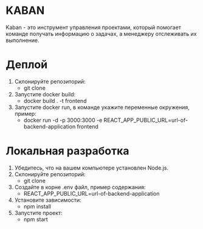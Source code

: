 # KABAN

Kaban - это инструмент управления проектами, который помогает команде получать информацию о задачах, а менеджеру отслеживать их выполнение.

# Деплой
1. Склонируйте репозиторий:
    - git clone
2. Запустите docker build:
    - docker build . -t frontend
3. Запустите docker run, в команде укажите переменные окружения, пример:
   - docker run -d -p 3000:3000 -e REACT_APP_PUBLIC_URL=url-of-backend-application frontend
   
# Локальная разработка

1. Убедитесь, что на вашем компьютере установлен Node.js.
2. Склонируйте репозиторий:
    - git clone
3. Создайте в корне .env файл, пример содержания:
    - REACT_APP_PUBLIC_URL=url-of-backend-application
4. Установите зависимости:
    - npm install
5. Запустите проект:
    - npm start
